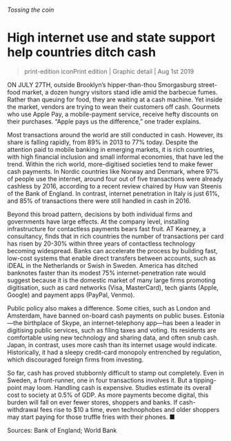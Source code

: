 ###### Tossing the coin
# High internet use and state support help countries ditch cash 
> print-edition iconPrint edition | Graphic detail | Aug 1st 2019 
ON JULY 27TH, outside Brooklyn’s hipper-than-thou Smorgasburg street-food market, a dozen hungry visitors stand idle amid the barbecue fumes. Rather than queuing for food, they are waiting at a cash machine. Yet inside the market, vendors are trying to wean their customers off cash. Gourmets who use Apple Pay, a mobile-payment service, receive hefty discounts on their purchases. “Apple pays us the difference,” one trader explains. 
Most transactions around the world are still conducted in cash. However, its share is falling rapidly, from 89% in 2013 to 77% today. Despite the attention paid to mobile banking in emerging markets, it is rich countries, with high financial inclusion and small informal economies, that have led the trend. Within the rich world, more-digitised societies tend to make fewer cash payments. In Nordic countries like Norway and Denmark, where 97% of people use the internet, around four out of five transactions were already cashless by 2016, according to a recent review chaired by Huw van Steenis of the Bank of England. In contrast, internet penetration in Italy is just 61%, and 85% of transactions there were still handled in cash in 2016. 
Beyond this broad pattern, decisions by both individual firms and governments have large effects. At the company level, installing infrastructure for contactless payments bears fast fruit. AT Kearney, a consultancy, finds that in rich countries the number of transactions per card has risen by 20-30% within three years of contactless technology becoming widespread. Banks can accelerate the process by building fast, low-cost systems that enable direct transfers between accounts, such as iDEAL in the Netherlands or Swish in Sweden. America has ditched banknotes faster than its modest 75% internet-penetration rate would suggest because it is the domestic market of many large firms promoting digitisation, such as card networks (Visa, MasterCard), tech giants (Apple, Google) and payment apps (PayPal, Venmo). 
Public policy also makes a difference. Some cities, such as London and Amsterdam, have banned on-board cash payments on public buses. Estonia—the birthplace of Skype, an internet-telephony app—has been a leader in digitising public services, such as filing taxes and voting. Its residents are comfortable using new technology and sharing data, and often snub cash. Japan, in contrast, uses more cash than its internet usage would indicate. Historically, it had a sleepy credit-card monopoly entrenched by regulation, which discouraged foreign firms from investing. 
So far, cash has proved stubbornly difficult to stamp out completely. Even in Sweden, a front-runner, one in four transactions involves it. But a tipping-point may loom. Handling cash is expensive. Studies estimate its overall cost to society at 0.5% of GDP. As more payments become digital, this burden will fall on ever fewer stores, shoppers and banks. If cash-withdrawal fees rise to $10 a time, even technophobes and older shoppers may start paying for those truffle fries with their phones. ■ 
Sources: Bank of England; World Bank 
